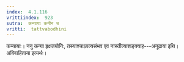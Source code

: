 ```yaml
---
index:  4.1.116
vrittiindex:  923
sutra:  कन्यायाः कनीन च
vritti:  tattvabodhini 
---
```


कन्यायाः। ननु कन्या हृक्षतयोनिः, तस्याश्चाऽपत्यसंभव एव नास्तीत्याशङ्क्याह---अनूढाया इथि। अविवाहिताया इत्यर्थः।

